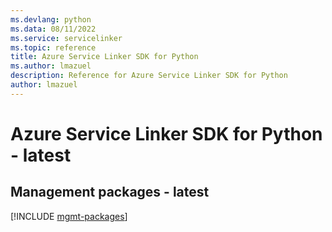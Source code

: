 ```yaml
---
ms.devlang: python
ms.data: 08/11/2022
ms.service: servicelinker
ms.topic: reference
title: Azure Service Linker SDK for Python
ms.author: lmazuel
description: Reference for Azure Service Linker SDK for Python
author: lmazuel
---
```

# Azure Service Linker SDK for Python - latest

## Management packages - latest
[!INCLUDE [mgmt-packages](service-linker-mgmt-index.md)]